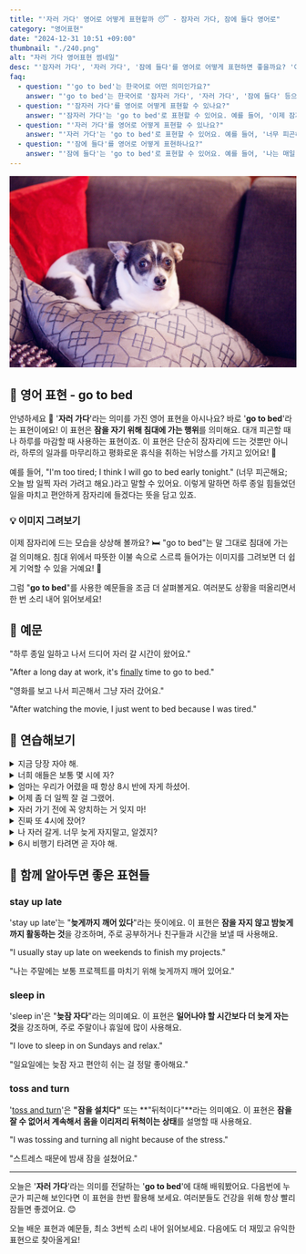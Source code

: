 ```yaml
---
title: "'자러 가다' 영어로 어떻게 표현할까 😴 - 잠자러 가다, 잠에 들다 영어로"
category: "영어표현"
date: "2024-12-31 10:51 +09:00"
thumbnail: "./240.png"
alt: "자러 가다 영어표현 썸네일"
desc: "'잠자러 가다', '자러 가다', '잠에 들다'를 영어로 어떻게 표현하면 좋을까요? '이제 잠자러 가야 해', '너무 피곤해서 자러 가고 싶어' 등의 문장을 영어로 표현하는 법을 배워봅시다. 다양한 예문을 통해서 연습하고 본인의 표현으로 만들어 보세요."
faq:
  - question: "'go to bed'는 한국어로 어떤 의미인가요?"
    answer: "'go to bed'는 한국어로 '잠자러 가다', '자러 가다', '잠에 들다' 등으로 번역될 수 있어요."
  - question: "'잠자러 가다'를 영어로 어떻게 표현할 수 있나요?"
    answer: "'잠자러 가다'는 'go to bed'로 표현할 수 있어요. 예를 들어, '이제 잠자러 가야 해'는 'I have to go to bed now'로 말할 수 있어요."
  - question: "'자러 가다'를 영어로 어떻게 표현할 수 있나요?"
    answer: "'자러 가다'는 'go to bed'로 표현할 수 있어요. 예를 들어, '너무 피곤해서 자러 가고 싶어'는 'I'm so tired, I want to go to bed'로 말할 수 있어요."
  - question: "'잠에 들다'를 영어로 어떻게 표현하나요?"
    answer: "'잠에 들다'는 'go to bed'로 표현할 수 있어요. 예를 들어, '나는 매일 밤 11시에 잠에 들어'는 'I go to bed at 11 PM every night'로 표현할 수 있어요."
---
```


![소파에 앉아있는 강아지](./240-1.jpg)

## 🌟 영어 표현 - go to bed

안녕하세요 👋 '**자러 가다**'라는 의미를 가진 영어 표현을 아시나요? 바로 '**go to bed**'라는 표현이에요! 이 표현은 **잠을 자기 위해 침대에 가는 행위**를 의미해요. 대개 피곤할 때나 하루를 마감할 때 사용하는 표현이죠. 이 표현은 단순히 잠자리에 드는 것뿐만 아니라, 하루의 일과를 마무리하고 평화로운 휴식을 취하는 뉘앙스를 가지고 있어요! 🌙

예를 들어, "I'm too tired; I think I will go to bed early tonight." (너무 피곤해요; 오늘 밤 일찍 자러 가려고 해요.)라고 말할 수 있어요. 이렇게 말하면 하루 종일 힘들었던 일을 마치고 편안하게 잠자리에 들겠다는 뜻을 담고 있죠.

<ins class="adsbygoogle"
     style="display:block"
     data-ad-client="ca-pub-1465612013356152"
     data-ad-slot="2106896038"
     data-ad-format="auto"
     data-full-width-responsive="true"></ins>

<script>
     (adsbygoogle = window.adsbygoogle || []).push({});
</script>

### 💡 이미지 그려보기

이제 잠자리에 드는 모습을 상상해 볼까요? 🛏️ "go to bed"는 말 그대로 침대에 가는 걸 의미해요. 침대 위에서 따뜻한 이불 속으로 스르륵 들어가는 이미지를 그려보면 더 쉽게 기억할 수 있을 거예요! 🌌

그럼 "**go to bed**"를 사용한 예문들을 조금 더 살펴볼게요. 여러분도 상황을 떠올리면서 한 번 소리 내어 읽어보세요!

## 📖 예문

"하루 종일 일하고 나서 드디어 자러 갈 시간이 왔어요."

"After a long day at work, it's [finally](/blog/in-english/182.finally/) time to go to bed."

"영화를 보고 나서 피곤해서 그냥 자러 갔어요."

"After watching the movie, I just went to bed because I was tired."

## 💬 연습해보기

<details>
<summary>지금 당장 자야 해.</summary>
<span>I need to go to bed right now.</span>
</details>

<details>
<summary>너희 애들은 보통 몇 시에 자?</summary>
<span>What time do your kids <a href="/blog/in-english/017.usually/">usually</a> go to bed?</span>
</details>

<details>
<summary>엄마는 우리가 어렸을 때 항상 8시 반에 자게 하셨어.</summary>
<span>Mom always made us go to bed at 8:30 when we were little.</span>
</details>

<details>
<summary>어제 좀 더 일찍 잘 걸 그랬어.</summary>
<span>I <a href="/blog/in-english/257.should've/">should've</a> gone to bed earlier last night.</span>
</details>

<details>
<summary>자러 가기 전에 꼭 양치하는 거 잊지 마!</summary>
<span>Don't <a href="/blog/in-english/023.forget/">forget</a> to brush your teeth before you go to bed.</span>
</details>

<details>
<summary>진짜 또 4시에 잤어?</summary>
<span>Did you seriously go to bed at 4 AM again?</span>
</details>

<details>
<summary>나 자러 갈게. 너무 늦게 자지말고, 알겠지?</summary>
<span>I'm gonna go to bed. Don't stay up too late, okay?</span>
</details>

<details>
<summary>6시 비행기 타려면 곧 자야 해.</summary>
<span>You should go to bed soon if you want to catch that 6 AM flight.</span>
</details>

## 🤝 함께 알아두면 좋은 표현들

### stay up late

'stay up late'는 "**늦게까지 깨어 있다**"라는 뜻이에요. 이 표현은 **잠을 자지 않고 밤늦게까지 활동하는 것**을 강조하며, 주로 공부하거나 친구들과 시간을 보낼 때 사용해요.

"I usually stay up late on weekends to finish my projects."

"나는 주말에는 보통 프로젝트를 마치기 위해 늦게까지 깨어 있어요."

### sleep in

'sleep in'은 "**늦잠 자다**"라는 의미예요. 이 표현은 **일어나야 할 시간보다 더 늦게 자는 것**을 강조하며, 주로 주말이나 휴일에 많이 사용해요.

"I love to sleep in on Sundays and relax."

"일요일에는 늦잠 자고 편안히 쉬는 걸 정말 좋아해요."

### toss and turn

'[toss and turn](/blog/in-english/243.toss-and-turn/)'은 **"잠을 설치다"** 또는 **"뒤척이다"**라는 의미예요. 이 표현은 **잠을 잘 수 없어서 계속해서 몸을 이리저리 뒤척이는 상태**를 설명할 때 사용해요.

"I was tossing and turning all night because of the stress."

"스트레스 때문에 밤새 잠을 설쳤어요."

---

오늘은 '**자러 가다**'라는 의미를 전달하는 '**go to bed**'에 대해 배워봤어요. 다음번에 누군가 피곤해 보인다면 이 표현을 한번 활용해 보세요. 여러분들도 건강을 위해 항상 빨리 잠들면 좋겠어요. 😊

오늘 배운 표현과 예문들, 최소 3번씩 소리 내어 읽어보세요. 다음에도 더 재밌고 유익한 표현으로 찾아올게요!
